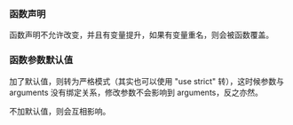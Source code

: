 ### 函数声明
函数声明不允许改变，并且有变量提升，如果有变量重名，则会被函数覆盖。

### 函数参数默认值
加了默认值，则转为严格模式（其实也可以使用 "use strict" 转），这时候参数与 arguments 没有绑定关系，修改参数不会影响到 arguments，反之亦然。

不加默认值，则会互相影响。